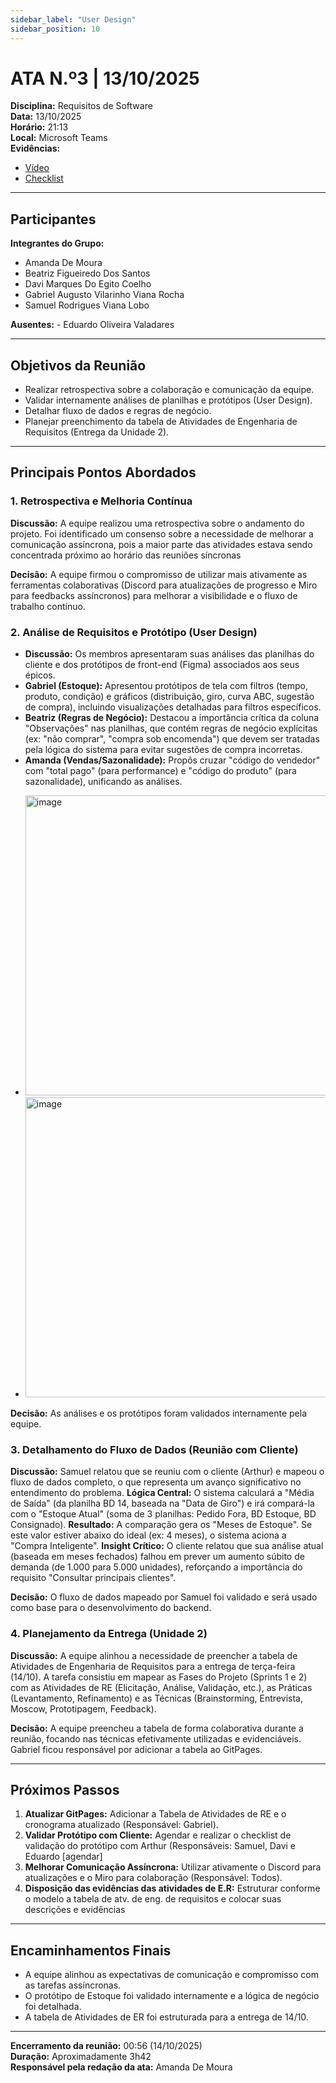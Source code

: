 ```yaml
---
sidebar_label: "User Design"
sidebar_position: 10
---
```


# ATA N.º3 | 13/10/2025

**Disciplina:** Requisitos de Software  
**Data:** 13/10/2025  
**Horário:** 21:13  
**Local:** Microsoft Teams  
**Evidências:**  
- [Vídeo](https://unbbr.sharepoint.com/:v:/s/BASED/EX4SQperic5IirQ68wNToa0BOkFUqIRXDp2T-A8GKhIFGQ?e=nejpI6&nav=eyJyZWZlcnJhbEluZm8iOnsicmVmZXJyYWxBcHAiOiJTdHJlYW1XZWJBcHAiLCJyZWZlcnJhbFZpZXciOiJTaGFyZURpYWxvZy1MaW5rIiwicmVmZXJyYWxBcHBQbGF0Zm9ybSI6IldlYiIsInJlZmVycmFsTW9kZSI6InZpZXcifX0%3D)
- [Checklist](https://unbbr.sharepoint.com/:b:/s/BASED/EZyLCRLi71FLigzVsgHhAGkBexsh2h5LZCllD5UJd73q1g?e=ZFYok6)

---

## Participantes

**Integrantes do Grupo:**
- Amanda De Moura
- Beatriz Figueiredo Dos Santos
- Davi Marques Do Egito Coelho
- Gabriel Augusto Vilarinho Viana Rocha
- Samuel Rodrigues Viana Lobo

**Ausentes:** - Eduardo Oliveira Valadares

---

## Objetivos da Reunião
- Realizar retrospectiva sobre a colaboração e comunicação da equipe.
- Validar internamente análises de planilhas e protótipos (User Design).
- Detalhar fluxo de dados e regras de negócio.
- Planejar preenchimento da tabela de Atividades de Engenharia de Requisitos (Entrega da Unidade 2).

---

## Principais Pontos Abordados

### 1. Retrospectiva e Melhoria Contínua
**Discussão:** A equipe realizou uma retrospectiva sobre o andamento do projeto. Foi identificado um consenso sobre a necessidade de melhorar a comunicação assíncrona, pois a maior parte das atividades estava sendo concentrada próximo ao horário das reuniões síncronas 

**Decisão:** A equipe firmou o compromisso de utilizar mais ativamente as ferramentas colaborativas (Discord para atualizações de progresso e Miro para feedbacks assíncronos) para melhorar a visibilidade e o fluxo de trabalho contínuo.

### 2. Análise de Requisitos e Protótipo (User Design)
- **Discussão:** Os membros apresentaram suas análises das planilhas do cliente e dos protótipos de front-end (Figma) associados aos seus épicos.
- **Gabriel (Estoque):** Apresentou protótipos de tela com filtros (tempo, produto, condição) e gráficos (distribuição, giro, curva ABC, sugestão de compra), incluindo visualizações detalhadas para filtros específicos.
- **Beatriz (Regras de Negócio):** Destacou a importância crítica da coluna "Observações" nas planilhas, que contém regras de negócio explícitas (ex: "não comprar", "compra sob encomenda") que devem ser tratadas pela lógica do sistema para evitar sugestões de compra incorretas.
- **Amanda (Vendas/Sazonalidade):** Propôs cruzar "código do vendedor" com "total pago" (para performance) e "código do produto" (para sazonalidade), unificando as análises.

* <img width="640" height="480" alt="image" src="https://github.com/user-attachments/assets/0ba6f91a-ce96-4227-b804-01d5d355cf99" />
* <img width="640" height="480" alt="image" src="https://github.com/user-attachments/assets/f0a44c0a-ebd3-4078-afeb-040f5c77698c" />


**Decisão:** As análises e os protótipos foram validados internamente pela equipe.

### 3. Detalhamento do Fluxo de Dados (Reunião com Cliente)
**Discussão:** Samuel relatou que se reuniu com o cliente (Arthur) e mapeou o fluxo de dados completo, o que representa um avanço significativo no entendimento do problema.
**Lógica Central:** O sistema calculará a "Média de Saída" (da planilha BD 14, baseada na "Data de Giro") e irá compará-la com o "Estoque Atual" (soma de 3 planilhas: Pedido Fora, BD Estoque, BD Consignado).
**Resultado:** A comparação gera os "Meses de Estoque". Se este valor estiver abaixo do ideal (ex: 4 meses), o sistema aciona a "Compra Inteligente".
**Insight Crítico:** O cliente relatou que sua análise atual (baseada em meses fechados) falhou em prever um aumento súbito de demanda (de 1.000 para 5.000 unidades), reforçando a importância do requisito "Consultar principais clientes".

**Decisão:** O fluxo de dados mapeado por Samuel foi validado e será usado como base para o desenvolvimento do backend.

### 4. Planejamento da Entrega (Unidade 2)
**Discussão:** A equipe alinhou a necessidade de preencher a tabela de Atividades de Engenharia de Requisitos para a entrega de terça-feira (14/10). A tarefa consistiu em mapear as Fases do Projeto (Sprints 1 e 2) com as Atividades de RE (Elicitação, Análise, Validação, etc.), as Práticas (Levantamento, Refinamento) e as Técnicas (Brainstorming, Entrevista, Moscow, Prototipagem, Feedback).

**Decisão:** A equipe preencheu a tabela de forma colaborativa durante a reunião, focando nas técnicas efetivamente utilizadas e evidenciáveis. Gabriel ficou responsável por adicionar a tabela ao GitPages.

---

## Próximos Passos
1.  **Atualizar GitPages:** Adicionar a Tabela de Atividades de RE e o cronograma atualizado (Responsável: Gabriel).
2.  **Validar Protótipo com Cliente:** Agendar e realizar o checklist de validação do protótipo com Arthur (Responsáveis: Samuel, Davi e Eduardo [agendar]
3.  **Melhorar Comunicação Assíncrona:** Utilizar ativamente o Discord para atualizações e o Miro para colaboração (Responsável: Todos).
4.  **Disposição das evidências das atividades de E.R:** Estruturar conforme o modelo a tabela de atv. de eng. de requisitos e colocar suas descrições e evidências

---

## Encaminhamentos Finais
- A equipe alinhou as expectativas de comunicação e compromisso com as tarefas assíncronas.
- O protótipo de Estoque foi validado internamente e a lógica de negócio foi detalhada.
- A tabela de Atividades de ER foi estruturada para a entrega de 14/10.

---

**Encerramento da reunião:** 00:56 (14/10/2025)  
**Duração:** Aproximadamente 3h42  
**Responsável pela redação da ata:** Amanda De Moura

